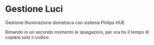 # Gestione Luci
Gestione Illuminazione dometisca con sistema Philips HUE



Rimando in un secondo momento le spiegazioni, per ora ho il tempo di copiare solo il codice.
